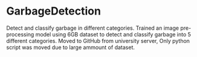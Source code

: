 # GarbageDetection
Detect and classify garbage in different categories.
Trained an image pre-processing model using 6GB dataset to detect and classify garbage into 5 different categories.
Moved to GitHub from university server, Only python script was moved due to large ammount of dataset.
